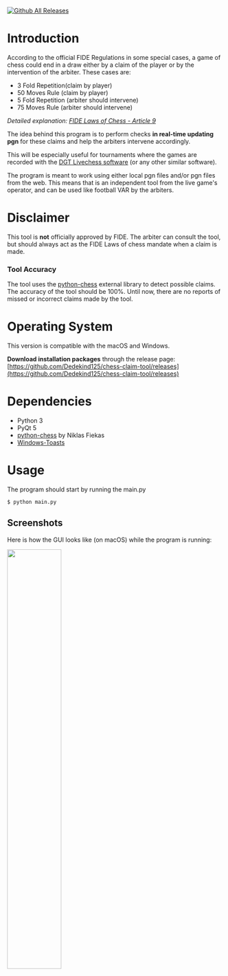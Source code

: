 [![Github All Releases](https://img.shields.io/github/downloads/dedekind125/chess-claim-tool/total.svg)]()
# Introduction

According to the official FIDE Regulations in some special cases, a game of chess could end in a draw either by a claim of the player or by the intervention of the arbiter.
These cases are:

- 3 Fold Repetition(claim by player)
- 50 Moves Rule (claim by player)
- 5 Fold Repetition (arbiter should intervene)
- 75 Moves Rule (arbiter should intervene)

_Detailed explanation: [FIDE Laws of Chess - Article 9](http://www.fide.com/fide/handbook.html?id=208&view=article)_

The idea behind this program is to perform checks <b> in real-time updating pgn</b> for these claims and help the arbiters intervene accordingly.

This will be especially useful for tournaments where the games are recorded with the [DGT Livechess software](http://www.digitalgametechnology.com/index.php/products/electronic-boards/serial-tournament/285-dgt-livechess-software13?mavikthumbnails_display_ratio=2) (or any other similar software).

The program is meant to work using either local pgn files and/or pgn files from the web. This means that is an independent tool from the live game's operator, and can be used like football VAR by the arbiters.

# Disclaimer

This tool is **not** officially approved by FIDE. The arbiter can consult the tool, but should always act as the FIDE Laws of chess mandate when a claim is made.

### Tool Accuracy

The tool uses the [python-chess](https://github.com/niklasf/python-chess) external library to detect possible claims. The accuracy of the tool should be 100%. Until now, there are no reports of missed or incorrect claims made by the tool.

# Operating System

This version is compatible with the macOS and Windows.

**Download installation packages** through the release page: [https://github.com/Dedekind125/chess-claim-tool/releases](https://github.com/Dedekind125/chess-claim-tool/releases)

# Dependencies

- Python 3
- PyQt 5
- [python-chess](https://github.com/niklasf/python-chess) by Niklas Fiekas
- [Windows-Toasts](https://github.com/DatGuy1/Windows-Toasts)

# Usage

The program should start by running the main.py

```
$ python main.py
```

## Screenshots

Here is how the GUI looks like (on macOS) while the program is running:

<img src="./screenshots/action.png" width="50%"/>

